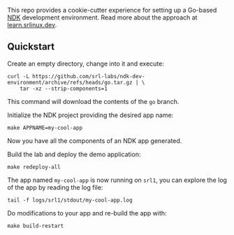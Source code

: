 This repo provides a cookie-cutter experience for setting up a Go-based [NDK](https://learn.srlinux.dev/ndk/intro/) development environment. Read more about the approach at [learn.srlinux.dev](https://learn.srlinux.dev/ndk/guide/env/go/).

## Quickstart
Create an empty directory, change into it and execute:

```
curl -L https://github.com/srl-labs/ndk-dev-environment/archive/refs/heads/go.tar.gz | \
    tar -xz --strip-components=1
```

This command will download the contents of the `go` branch.

Initialize the NDK project providing the desired app name:

```
make APPNAME=my-cool-app
```

Now you have all the components of an NDK app generated.

Build the lab and deploy the demo application:

```
make redeploy-all
```

The app named `my-cool-app` is now running on `srl1`, you can explore the log of the app by reading the log file:

```
tail -f logs/srl1/stdout/my-cool-app.log
```

Do modifications to your app and re-build the app with:

```
make build-restart
```